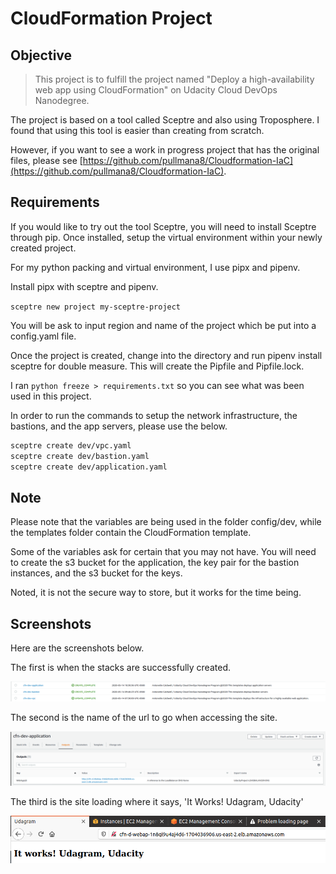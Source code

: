 # CloudFormation Project

## Objective

> This project is to fulfill the project named "Deploy a high-availability web app using CloudFormation" on Udacity Cloud DevOps Nanodegree.

The project is based on a tool called Sceptre and also using Troposphere. I found that using this tool is easier than creating from scratch.

However, if you want to see a work in progress project that has the original files, please see [https://github.com/pullmana8/Cloudformation-IaC](https://github.com/pullmana8/Cloudformation-IaC).

## Requirements

If you would like to try out the tool Sceptre, you will need to install Sceptre through pip. Once installed, setup the virtual environment within your newly created project.

For my python packing and virtual environment, I use pipx and pipenv.

Install pipx with sceptre and pipenv.

`sceptre new project my-sceptre-project`

You will be ask to input region and name of the project which be put into a config.yaml file.

Once the project is created, change into the directory and run pipenv install sceptre for double measure. This will create the Pipfile and Pipfile.lock.

I ran `python freeze > requirements.txt` so you can see what was been used in this project.

In order to run the commands to setup the network infrastructure, the bastions, and the app servers, please use the below.

```bash
sceptre create dev/vpc.yaml
sceptre create dev/bastion.yaml
sceptre create dev/application.yaml
```

## Note

Please note that the variables are being used in the folder config/dev, while the templates folder contain the CloudFormation template.

Some of the variables ask for certain that you may not have. You will need to create the s3 bucket for the application, the key pair for the bastion instances, and the s3 bucket for the keys.

Noted, it is not the secure way to store, but it works for the time being. 

## Screenshots

Here are the screenshots below.

The first is when the stacks are successfully created.

![alt text](screenshots/stacks-creation.png)

The second is the name of the url to go when accessing the site.

![alt text](screenshots/cfn-dev-app-dns-name.png)

The third is the site loading where it says, 'It Works! Udagram, Udacity'

![alt text](screenshots/it-works.png)